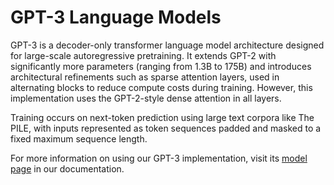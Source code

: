 # GPT-3 Language Models

GPT-3 is a decoder-only transformer language model architecture designed for large-scale autoregressive pretraining. It extends GPT-2 with significantly more parameters (ranging from 1.3B to 175B) and introduces architectural refinements such as sparse attention layers, used in alternating blocks to reduce compute costs during training. However, this implementation uses the GPT-2-style dense attention in all layers.

Training occurs on next-token prediction using large text corpora like The PILE, with inputs represented as token sequences padded and masked to a fixed maximum sequence length.

For more information on using our GPT-3 implementation, visit its [model page](https://training-docs.cerebras.ai/rel-2.5.0/model-zoo/models/nlp/gpt3) in our documentation.
